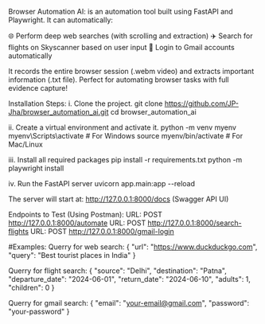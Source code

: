 Browser Automation AI:  is an automation tool built using FastAPI and Playwright.
It can automatically:

🌐 Perform deep web searches (with scrolling and extraction)
✈️ Search for flights on Skyscanner based on user input
📧 Login to Gmail accounts automatically

It records the entire browser session (.webm video) and extracts important information (.txt file).
Perfect for automating browser tasks with full evidence capture!

Installation Steps:
 i. Clone the project.
 git clone https://github.com/JP-Jha/browser_automation_ai.git
 cd browser_automation_ai

ii. Create a virtual environment and activate it.
python -m venv myenv
myenv\Scripts\activate  # For Windows
source myenv/bin/activate  # For Mac/Linux

iii. Install all required packages
pip install -r requirements.txt
python -m playwright install

iv. Run the FastAPI server
uvicorn app.main:app --reload

The server will start at:
http://127.0.0.1:8000/docs (Swagger API UI)

Endpoints to Test (Using Postman):
URL: POST http://127.0.0.1:8000/automate
URL: POST http://127.0.0.1:8000/search-flights
URL: POST http://127.0.0.1:8000/gmail-login


#Examples:
Querry for web search:
{
  "url": "https://www.duckduckgo.com",
  "query": "Best tourist places in India"
}

Querry for flight search:
{
  "source": "Delhi",
  "destination": "Patna",
  "departure_date": "2024-06-01",
  "return_date": "2024-06-10",
  "adults": 1,
  "children": 0
}

Querry for gmail search:
{
  "email": "your-email@gmail.com",
  "password": "your-password"
}




